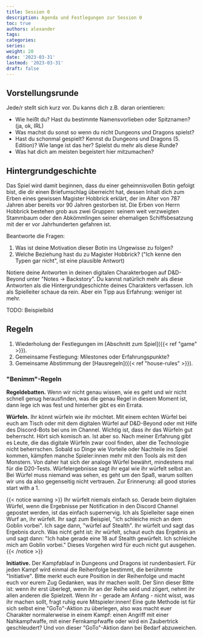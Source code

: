 ```yaml
---
title: Session 0
description: Agenda und Festlegungen zur Session 0
toc: true
authors: alexander
tags:
categories:
series:
weight: 20
date: '2023-03-31'
lastmod: '2023-03-31'
draft: false
---
```


## Vorstellungsrunde

Jede/r stellt sich kurz vor. Du kanns dich z.B. daran orientieren:

- Wie heißt du? Hast du bestimmte Namensvorlieben oder Spitznamen? (ja, ok, IRL)
- Was machst du sonst so wenn du nicht Dungeons und Dragons spielst?
- Hast du schonmal gespielt? Kennst du Dungeons und Dragons (5. Edition)? Wie lange ist das her? Spielst du mehr als diese Runde?
- Was hat dich am meisten begeistert hier mitzumachen?

## Hintergrundgeschichte

Das Spiel wird damit beginnen, dass du einer geheimnisvollen Botin gefolgt bist, die dir einen Briefumschlag überreicht hat, dessen Inhalt dich zum Erben eines gewissen Magister Hobbrick erklärt, der im Alter von 787 Jahren aber bereits vor 90 Jahren gestorben ist. Die Erben von Herrn Hobbrick bestehen grob aus zwei Gruppen: seinem weit verzweigten Stammbaum oder den Abkömmlingen seiner ehemaligen Schiffsbesatzung mit der er vor Jahrhunderten gefahren ist.

Beantworte die Fragen:

1. Was ist deine Motivation dieser Botin ins Ungewisse zu folgen?
2. Welche Beziehung hast du zu Magister Hobbrick? ("Ich kenne den Typen gar nicht", ist eine plausible Antwort)

Notiere deine Antworten in deinen digitalen Charakterbogen auf D&D-Beyond unter "Notes -> Backstory". Du kannst natürlich mehr als diese Antworten als die Hintergrundgeschichte deines Charakters verfassen. Ich als Spielleiter schaue da rein. Aber ein Tipp aus Erfahrung: weniger ist mehr.

TODO: Beispielbild

## Regeln

1. Wiederholung der Festlegungen im [Abschnitt zum Spiel]({{< ref "game" >}}).
2. Gemeinsame Festlegung: Milestones oder Erfahrungspunkte?
3. Gemeinsame Abstimmung der [Hausregeln]({{< ref "house-rules" >}}).

### "Benimm"-Regeln

**Regeldebatten.** Wenn wir nicht genau wissen, wie es geht und wir nicht schnell genug herausfinden, was die genau Regel in diesem Moment ist, dann lege ich was fest und hinterher gibt es ein Errata.

**Würfeln.** Ihr könnt würfeln wie ihr möchtet. Mit einem echten Würfel bei euch am Tisch oder mit dem digitalen Würfel auf D&D-Beyond oder mit Hilfe des Discord-Bots bei uns im Channel. Wichtig ist, dass ihr das Würfeln gut beherrscht. Hört sich komisch an. Ist aber so. Nach meiner Erfahrung gibt es Leute, die das digitale Würfeln zwar cool finden, aber die Technologie nicht beherrschen. Sobald so Dinge wie Vorteile oder Nachteile ins Spiel kommen, kämpfen manche Spieler:innen mehr mit den Tools als mit den Monstern. Von daher hat sich der analoge Würfel bewährt, mindestens mal für die D20-Tests. Würfelergebnisse sagt ihr egal wie ihr würfelt selbst an. Bei Würfel muss niemand was sehen, es geht um den Spaß, warum sollten wir uns da also gegenseitig nicht vertrauen. Zur Erinnerung: all good stories start with a 1.

{{< notice warning >}}
Ihr würfelt niemals einfach so. Gerade beim digitalen Würfel, wenn die Ergebnisse per Notification in den Discord Channel gepostet werden, ist das einfach supernervig. Ich als Spielleiter sage einen Wurf an, ihr würfelt. Ihr sagt zum Beispiel, "ich schleiche mich an dem Goblin vorbei". Ich sage dann, "würfel auf Stealth". Ihr würfelt und sagt das Ergebnis durch. Was nicht geht ist: ihr würfelt, schaut euch das Ergebnis an und sagt dann: "Ich habe gerade eine 18 auf Stealth gewürfelt. Ich schleiche mich am Goblin vorbei." Dieses Vorgehen wird für euch nicht gut ausgehen.
{{< /notice >}}

**Initiative.** Der Kampfablauf in Dungeons und Dragons ist rundenbasiert. Für jeden Kampf wird einmal die Reihenfolge bestimmt, die berühmnte "Initiative". Bitte merkt euch eure Position in der Reihenfolge und macht euch vor eurem Zug Gedanken, was ihr machen wollt. Der Sinn dieser Bitte ist: wenn ihr erst überlegt, wenn ihr an der Reihe seid und zögert, nehmt ihr allen anderen die Spielzeit. Wenn ihr - gerade am Anfang - nicht wisst, was ihr machen sollt, fragt ruhig eure Mitspieler:innen! Eine gute Methode ist für sich selbst eine "GoTo"-Aktion zu überlegen, also was macht euer Charakter normalerweise in einem Kampf: einen Angriff mit einer Nahkampfwaffe, mit einer Fernkampfwaffe oder wird ein Zaubertrick geschleudert? Und von dieser "GoTo"-Aktion dann bei Bedarf abzuweichen.

